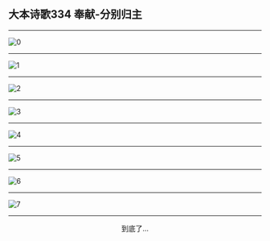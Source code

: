 
## 大本诗歌334 奉献-分别归主
        
<div id="aplayer0"></div>

---

<img alt="0" data-original="/data/d0334/0.png">

---

<img alt="1" data-original="/data/d0334/1.png">

---

<img alt="2" data-original="/data/d0334/2.png">

---

<img alt="3" data-original="/data/d0334/3.png">

---

<img alt="4" data-original="/data/d0334/4.png">

---

<img alt="5" data-original="/data/d0334/5.png">

---

<img alt="6" data-original="/data/d0334/6.png">

---

<img alt="7" data-original="/data/d0334/7.png">

---

<p style="text-align: center">到底了...</p>

<script src="/js/dist-view.js"></script>

<script>
MAIN.id = 'd0334';
        
const ap0 = new APlayer({
    container: document.getElementById('aplayer0'),
    volume: 1,
    loop: 'none',
    preload: 'none',
    audio: [{
        name: '大本诗歌334.mp3',
        artist: '大本诗歌',
        url: 'https://res.wx.qq.com/voice/getvoice?mediaid=MzI0NTk3MDM5M18yMjQ3NDkxNjEx',
        cover: '/favicon'
    }]
});
</script>
